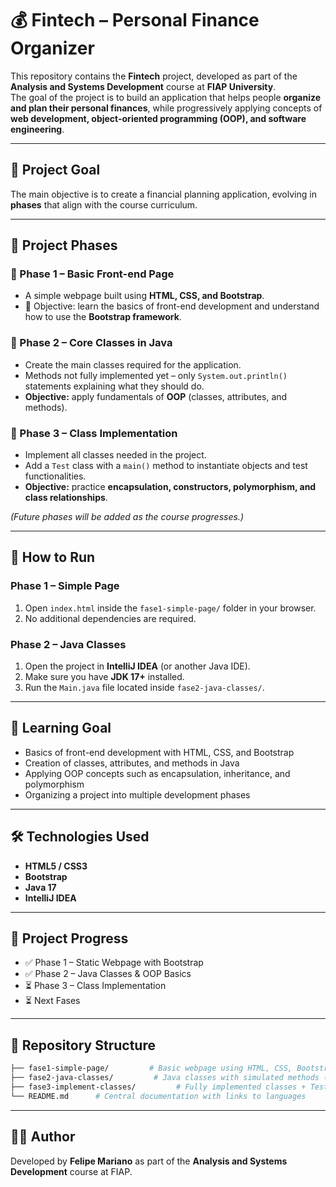 # 💰 Fintech – Personal Finance Organizer

This repository contains the **Fintech** project, developed as part of the **Analysis and Systems Development** course at **FIAP University**.  
The goal of the project is to build an application that helps people **organize and plan their personal finances**, while progressively applying concepts of **web development, object-oriented programming (OOP), and software engineering**.

---

## 🚀 Project Goal
The main objective is to create a financial planning application, evolving in **phases** that align with the course curriculum.

---

## 📂 Project Phases

### 🔹 Phase 1 – Basic Front-end Page
  - A simple webpage built using **HTML, CSS, and Bootstrap**.
  - 🎯 Objective: learn the basics of front-end development and understand how to use the **Bootstrap framework**.

### 🔹 Phase 2 – Core Classes in Java
  - Create the main classes required for the application.  
  - Methods not fully implemented yet – only `System.out.println()` statements explaining what they should do.  
  - **Objective:** apply fundamentals of **OOP** (classes, attributes, and methods). 

### 🔹 Phase 3 – Class Implementation
- Implement all classes needed in the project.  
- Add a `Test` class with a `main()` method to instantiate objects and test functionalities.  
- **Objective:** practice **encapsulation, constructors, polymorphism, and class relationships**.  

*(Future phases will be added as the course progresses.)*

---

## 🚀 How to Run

### Phase 1 – Simple Page
1. Open `index.html` inside the `fase1-simple-page/` folder in your browser.  
2. No additional dependencies are required.  

### Phase 2 – Java Classes
1. Open the project in **IntelliJ IDEA** (or another Java IDE).  
2. Make sure you have **JDK 17+** installed.  
3. Run the `Main.java` file located inside `fase2-java-classes/`.  

---

## 🎯 Learning Goal

- Basics of front-end development with HTML, CSS, and Bootstrap
- Creation of classes, attributes, and methods in Java
- Applying OOP concepts such as encapsulation, inheritance, and polymorphism
- Organizing a project into multiple development phases

---

## 🛠️ Technologies Used

- **HTML5 / CSS3**  
- **Bootstrap**  
- **Java 17**  
- **IntelliJ IDEA**  

---

## 📅 Project Progress

- ✅ Phase 1 – Static Webpage with Bootstrap  
- ✅ Phase 2 – Java Classes & OOP Basics  
- ⏳ Phase 3 – Class Implementation
- ⏳ Next Fases   

---

## 📂 Repository Structure
```bash
├── fase1-simple-page/         # Basic webpage using HTML, CSS, Bootstrap
├── fase2-java-classes/         # Java classes with simulated methods (System.out.println)
├── fase3-implement-classes/         # Fully implemented classes + Test class
└── README.md      # Central documentation with links to languages
````

---
## 👨‍💻 Author

Developed by **Felipe Mariano** as part of the **Analysis and Systems Development** course at FIAP.
